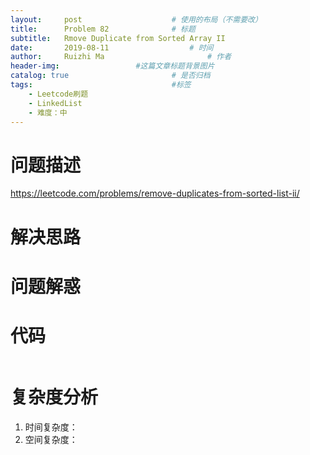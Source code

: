```yaml
---
layout:     post   				    # 使用的布局（不需要改）
title:      Problem 82				# 标题 
subtitle:   Rmove Duplicate from Sorted Array II                        #副标题
date:       2019-08-11				    # 时间
author:     Ruizhi Ma 						# 作者
header-img:              	#这篇文章标题背景图片
catalog: true 						# 是否归档
tags:								#标签
    - Leetcode刷题
    - LinkedList
    - 难度：中
---
```

# 问题描述
https://leetcode.com/problems/remove-duplicates-from-sorted-list-ii/

# 解决思路


# 问题解惑


# 代码
```java

```

# 复杂度分析
1. 时间复杂度：
2. 空间复杂度：